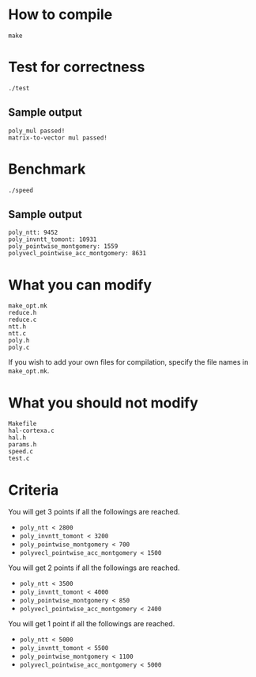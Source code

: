 

# How to compile
```
make
```

# Test for correctness
```
./test
```

## Sample output
```
poly_mul passed!
matrix-to-vector mul passed!
```

# Benchmark
```
./speed
```

## Sample output
```
poly_ntt: 9452
poly_invntt_tomont: 10931
poly_pointwise_montgomery: 1559
polyvecl_pointwise_acc_montgomery: 8631
```

# What you can modify
```
make_opt.mk
reduce.h
reduce.c
ntt.h
ntt.c
poly.h
poly.c
```
If you wish to add your own files for compilation, specify the file names in `make_opt.mk`.

# What you should not modify
```
Makefile
hal-cortexa.c
hal.h
params.h
speed.c
test.c
```

# Criteria

You will get 3 points if all the followings are reached.
* `poly_ntt < 2800`
* `poly_invntt_tomont < 3200`
* `poly_pointwise_montgomery < 700`
* `polyvecl_pointwise_acc_montgomery < 1500`

You will get 2 points if all the followings are reached.
* `poly_ntt < 3500`
* `poly_invntt_tomont < 4000`
* `poly_pointwise_montgomery < 850`
* `polyvecl_pointwise_acc_montgomery < 2400`

You will get 1 point if all the followings are reached.
* `poly_ntt < 5000`
* `poly_invntt_tomont < 5500`
* `poly_pointwise_montgomery < 1100`
* `polyvecl_pointwise_acc_montgomery < 5000`


